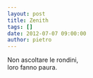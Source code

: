 ```yaml
---
layout: post
title: Zenith
tags: []
date: 2012-07-07 09:00:00
author: pietro
---
```

Non ascoltare le rondini,<br/>loro fanno paura.
